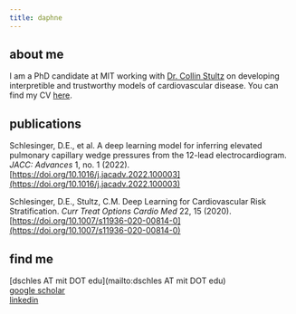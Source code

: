 ```yaml
---
title: daphne
---
```


## about me
I am a PhD candidate at MIT working with [Dr. Collin Stultz](http://imes.mit.edu/people/faculty/stultz-collin/) on developing interpretible and trustworthy models of cardiovascular disease. You can find my CV <a href="https://github.com/daphneschles/daphneschles.github.io/blob/master/documents/cv_dschlesinger.pdf" target="_blank">here</a>.

## publications
Schlesinger, D.E., et al. A deep learning model for inferring elevated pulmonary capillary wedge pressures from the 12-lead electrocardiogram. *JACC: Advances* 1, no. 1 (2022).  
[https://doi.org/10.1016/j.jacadv.2022.100003](https://doi.org/10.1016/j.jacadv.2022.100003)

Schlesinger, D.E., Stultz, C.M. Deep Learning for Cardiovascular Risk Stratification. *Curr Treat Options Cardio Med* 22, 15 (2020).  
[https://doi.org/10.1007/s11936-020-00814-0](https://doi.org/10.1007/s11936-020-00814-0)

## find me
[dschles AT mit DOT edu](mailto:dschles AT mit DOT edu)  
[google scholar](https://scholar.google.com/citations?user=Y47sEn8AAAAJ&hl=en)  
[linkedin](https://www.linkedin.com/in/dschles/)
